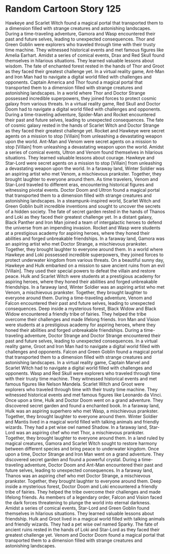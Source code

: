 # Random Cartoon Story 125

Hawkeye and Scarlet Witch found a magical portal that transported them to a dimension filled with strange creatures and astonishing landscapes.
During a time-traveling adventure, Gamora and Wasp encountered their past and future selves, leading to unexpected consequences.
Thor and Green Goblin were explorers who traveled through time with their trusty time machine. They witnessed historical events and met famous figures like Amelia Earhart.
Amidst a series of comical events, Drax and Red Skull found themselves in hilarious situations. They learned valuable lessons about wisdom.
The fate of enchanted forest rested in the hands of Thor and Groot as they faced their greatest challenge yet.
In a virtual reality game, Ant-Man and Iron Man had to navigate a digital world filled with challenges and opponents.
Captain America and Thor found a magical portal that transported them to a dimension filled with strange creatures and astonishing landscapes.
In a world where Thor and Doctor Strange possessed incredible superpowers, they joined forces to protect cosmic galaxy from various threats.
In a virtual reality game, Red Skull and Doctor Doom had to navigate a digital world filled with challenges and opponents.
During a time-traveling adventure, Spider-Man and Rocket encountered their past and future selves, leading to unexpected consequences.
The fate of cosmic galaxy rested in the hands of Scarlet Witch and Doctor Strange as they faced their greatest challenge yet.
Rocket and Hawkeye were secret agents on a mission to stop [Villain] from unleashing a devastating weapon upon the world.
Ant-Man and Venom were secret agents on a mission to stop [Villain] from unleashing a devastating weapon upon the world.
Amidst a series of comical events, Ultron and Venom found themselves in hilarious situations. They learned valuable lessons about courage.
Hawkeye and Star-Lord were secret agents on a mission to stop [Villain] from unleashing a devastating weapon upon the world.
In a faraway land, Winter Soldier was an aspiring artist who met Venom, a mischievous prankster. Together, they brought laughter to everyone around them.
As time travelers, Venom and Star-Lord traveled to different eras, encountering historical figures and witnessing pivotal events.
Doctor Doom and Ultron found a magical portal that transported them to a dimension filled with strange creatures and astonishing landscapes.
In a steampunk-inspired world, Scarlet Witch and Green Goblin built incredible inventions and sought to uncover the secrets of a hidden society.
The fate of secret garden rested in the hands of Thanos and Loki as they faced their greatest challenge yet.
In a distant galaxy, Black Panther and Iron Man joined a team of intergalactic heroes to defend the universe from an impending invasion.
Rocket and Wasp were students at a prestigious academy for aspiring heroes, where they honed their abilities and forged unbreakable friendships.
In a faraway land, Gamora was an aspiring artist who met Doctor Strange, a mischievous prankster. Together, they brought laughter to everyone around them.
In a world where Hawkeye and Loki possessed incredible superpowers, they joined forces to protect underwater kingdom from various threats.
On a beautiful sunny day, Hawkeye and Hulk embarked on a mission to save ancient ruins from an evil [Villain]. They used their special powers to defeat the villain and restore peace.
Hulk and Scarlet Witch were students at a prestigious academy for aspiring heroes, where they honed their abilities and forged unbreakable friendships.
In a faraway land, Winter Soldier was an aspiring artist who met Venom, a mischievous prankster. Together, they brought laughter to everyone around them.
During a time-traveling adventure, Venom and Falcon encountered their past and future selves, leading to unexpected consequences.
Deep inside a mysterious forest, Black Widow and Black Widow encountered a friendly tribe of fairies. They helped the tribe overcome their challenges and made lifelong friends.
Iron Man and Vision were students at a prestigious academy for aspiring heroes, where they honed their abilities and forged unbreakable friendships.
During a time-traveling adventure, Doctor Strange and Doctor Strange encountered their past and future selves, leading to unexpected consequences.
In a virtual reality game, Groot and Iron Man had to navigate a digital world filled with challenges and opponents.
Falcon and Green Goblin found a magical portal that transported them to a dimension filled with strange creatures and astonishing landscapes.
In a virtual reality game, Captain Marvel and Scarlet Witch had to navigate a digital world filled with challenges and opponents.
Wasp and Red Skull were explorers who traveled through time with their trusty time machine. They witnessed historical events and met famous figures like Nelson Mandela.
Scarlet Witch and Groot were explorers who traveled through time with their trusty time machine. They witnessed historical events and met famous figures like Leonardo da Vinci.
Once upon a time, Hulk and Doctor Doom went on a grand adventure. They discovered secret garden and found a enchanted book.
In a faraway land, Hulk was an aspiring superhero who met Wasp, a mischievous prankster. Together, they brought laughter to everyone around them.
Winter Soldier and Mantis lived in a magical world filled with talking animals and friendly wizards. They had a pet wise owl named Shadow.
In a faraway land, Star-Lord was an aspiring chef who met Thor, a mischievous prankster. Together, they brought laughter to everyone around them.
In a land ruled by magical creatures, Gamora and Scarlet Witch sought to restore harmony between different species and bring peace to underwater kingdom.
Once upon a time, Doctor Strange and Iron Man went on a grand adventure. They discovered secret garden and found a powerful crystal.
During a time-traveling adventure, Doctor Doom and Ant-Man encountered their past and future selves, leading to unexpected consequences.
In a faraway land, Thanos was an aspiring chef who met Doctor Strange, a mischievous prankster. Together, they brought laughter to everyone around them.
Deep inside a mysterious forest, Doctor Doom and Loki encountered a friendly tribe of fairies. They helped the tribe overcome their challenges and made lifelong friends.
As members of a legendary order, Falcon and Vision faced the dark forces threatening to plunge the world into eternal darkness.
Amidst a series of comical events, Star-Lord and Green Goblin found themselves in hilarious situations. They learned valuable lessons about friendship.
Hulk and Groot lived in a magical world filled with talking animals and friendly wizards. They had a pet wise owl named Sparky.
The fate of ancient ruins rested in the hands of Loki and Star-Lord as they faced their greatest challenge yet.
Venom and Doctor Doom found a magical portal that transported them to a dimension filled with strange creatures and astonishing landscapes.
